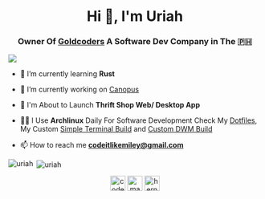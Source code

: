<h1 align="center">Hi 👋, I'm Uriah</h1>
<h3 align="center">Owner Of <a href="https://goldcoders.online">Goldcoders</a> A Software Dev Company in The 🇵🇭</h3>

![](https://komarev.com/ghpvc/?username=codeitlikemiley)

- 🌱 I’m currently learning **Rust**

- 🔭 I’m currently working on [Canopus](https://github.com/goldcoders/canopus)

- 🚀 I'm About to Launch **Thrift Shop Web/ Desktop App**

- 👨‍💻 I Use **Archlinux** Daily For Software Development Check My [Dotfiles](https://github.com/codeitlikemiley/huawei-mb13-dotfiles-archlinux), My Custom [Simple Terminal Build](https://github.com/goldcoders/st) and [Custom DWM Build](https://github.com/goldcoders/dwm)

- 📫 How to reach me **codeitlikemiley@gmail.com**

<p align="left"><img align="left" src="https://github-readme-stats.vercel.app/api/top-langs/?username=codeitlikemiley&layout=compact&hide=html" alt="uriah" /></p>

<p>&nbsp;<img align="center" src="https://github-readme-stats.vercel.app/api?username=codeitlikemiley&show_icons=true" alt="uriah" /></p>

<p align="center">
<a href="https://twitter.com/codeitlikemiley" target="blank"><img align="center" src="https://cdn.jsdelivr.net/npm/simple-icons@3.0.1/icons/twitter.svg" alt="codeitlikemiley" height="30" width="30" /></a>
<a href="https://fb.com/codeitlikemiley" target="blank"><img align="center" src="https://cdn.jsdelivr.net/npm/simple-icons@3.0.1/icons/facebook.svg" alt="mauriciohernancabrera" height="30" width="30" /></a>
<a href="https://instagram.com/uriah.g" target="blank"><img align="center" src="https://cdn.jsdelivr.net/npm/simple-icons@3.0.1/icons/instagram.svg" alt="hernanmauriciocabrera" height="30" width="30" /></a>
</p>
